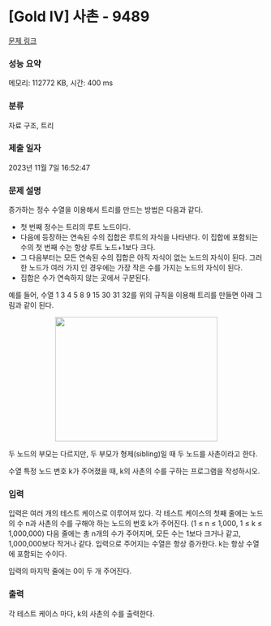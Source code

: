# [Gold IV] 사촌 - 9489 

[문제 링크](https://www.acmicpc.net/problem/9489) 

### 성능 요약

메모리: 112772 KB, 시간: 400 ms

### 분류

자료 구조, 트리

### 제출 일자

2023년 11월 7일 16:52:47

### 문제 설명

<p>증가하는 정수 수열을 이용해서 트리를 만드는 방법은 다음과 같다.</p>

<ul>
	<li>첫 번째 정수는 트리의 루트 노드이다.</li>
	<li>다음에 등장하는 연속된 수의 집합은 루트의 자식을 나타낸다. 이 집합에 포함되는 수의 첫 번째 수는 항상 루트 노드+1보다 크다.</li>
	<li>그 다음부터는 모든 연속된 수의 집합은 아직 자식이 없는 노드의 자식이 된다. 그러한 노드가 여러 가지 인 경우에는 가장 작은 수를 가지는 노드의 자식이 된다.</li>
	<li>집합은 수가 연속하지 않는 곳에서 구분된다.</li>
</ul>

<p>예를 들어, 수열 1 3 4 5 8 9 15 30 31 32를 위의 규칙을 이용해 트리를 만들면 아래 그림과 같이 된다.</p>

<p style="text-align: center;"><img alt="" src="https://www.acmicpc.net/upload/images/cc.png" style="height:245px; width:320px"></p>

<p>두 노드의 부모는 다르지만, 두 부모가 형제(sibling)일 때 두 노드를 사촌이라고 한다.</p>

<p>수열 특정 노드 번호 k가 주어졌을 때, k의 사촌의 수를 구하는 프로그램을 작성하시오.</p>

### 입력 

 <p>입력은 여러 개의 테스트 케이스로 이루어져 있다. 각 테스트 케이스의 첫째 줄에는 노드의 수 n과 사촌의 수를 구해야 하는 노드의 번호 k가 주어진다. (1 ≤ n ≤ 1,000, 1 ≤ k ≤ 1,000,000) 다음 줄에는 총 n개의 수가 주어지며, 모든 수는 1보다 크거나 같고, 1,000,000보다 작거나 같다. 입력으로 주어지는 수열은 항상 증가한다. k는 항상 수열에 포함되는 수이다.</p>

<p>입력의 마지막 줄에는 0이 두 개 주어진다.</p>

### 출력 

 <p>각 테스트 케이스 마다, k의 사촌의 수를 출력한다.</p>

